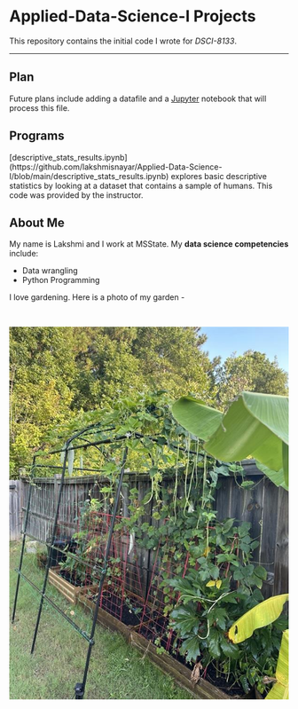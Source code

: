 # Applied-Data-Science-I Projects
 

This repository contains the initial code I wrote for <i>DSCI-8133</i>.
***
<h2> Plan </h2> 
Future plans include adding a datafile and a <a href="https://jupyter.org" >Jupyter</a> notebook that will process this file. 

<h2>Programs</h2> 
[descriptive_stats_results.ipynb] (https://github.com/lakshmisnayar/Applied-Data-Science-I/blob/main/descriptive_stats_results.ipynb)  explores basic descriptive statistics by looking at a dataset that contains a sample of humans. This code was provided by the instructor.

<h2>About Me</h2> 
My name is Lakshmi and I work at MSState. My <b>data science competencies</b> include:
<ul> 
  <li> Data wrangling</li>
  <li> Python Programming </li>
  </ul> 
I love gardening. Here is a photo of my garden - 

 &nbsp; 
 
 ![Garden photo](garden.jpg?raw=true "&nbsp;Garden")

 &nbsp;
